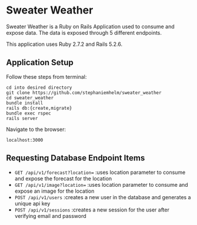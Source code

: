 # Sweater Weather

Sweater Weather is a Ruby on Rails Application used to consume and expose data.  The data is exposed through 5 different endpoints.

This application uses Ruby 2.7.2 and Rails 5.2.6.

## Application Setup 

Follow these steps from terminal:
```
cd into desired directory
git clone https://github.com/stephaniemhelm/sweater_weather
cd sweater_weather
bundle install
rails db:{create,migrate}
bundle exec rspec
rails server
```
Navigate to the browser:
```
localhost:3000
```

## Requesting Database Endpoint Items

- `GET /api/v1/forecast?location=`                 :uses location parameter to consume and expose the forecast for the location
- `GET /api/v1/image?location=`                    :uses location parameter to consume and expose an image for the location
- `POST /api/v1/users`                             :creates a new user in the database and generates a unique api key
- `POST /api/v1/sessions`                          :creates a new session for the user after verifying email and password
